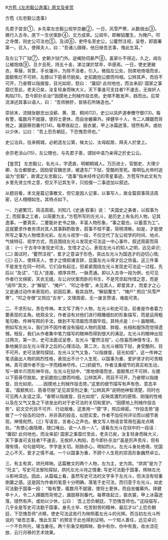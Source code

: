 #[方苞《左忠毅公逸事》原文及鉴赏](https://www.vrrw.net/wx/10207.html)

方苞《左忠毅公逸事》

先君子尝言①，乡先辈左忠毅公视学京畿②，一日，风雪严寒，从数骑出③，微行入古寺。庑下一生伏案卧④，文方成草。公阅毕，即解貂覆生，为掩户。叩之寺僧，则史公可法也⑤。及试⑥，吏呼名至史公，公瞿然注视，呈卷，即面署第一。召入，使拜夫人，曰：“吾诸儿碌碌，他日继吾志事，惟此生耳。”

及左公下厂狱⑦，史朝夕狱门外。逆阉防伺甚严⑧，虽家仆不得近。久之，闻左公被炮烙⑨，旦夕且死，持五十金，涕泣谋於禁卒，卒感焉。一日，使史更敝衣，草屦，背筐，手长镵⑩，为除不洁者，引入。微指左公处，则席地倚墙而坐，面额焦烂不可辨，左膝以下筋骨尽脱矣。史前跪抱公膝而呜咽。公辨其声，而目不可开，乃奋臂以指拨眥，目光如炬，怒曰： “庸奴! 此何地也，而汝来前! 国家之事糜烂至此，老夫已矣，汝复轻身而昧大义，天下事谁可支拄者?不速去，无俟奸人构陷(11)，吾今即扑杀汝!”因摸地上刑械作投击势。史噤不敢发声，趋而出。后常流涕述其事以语人，曰： “吾师肺肝，皆铁石所铸造也。”

崇祯末，流贼张献忠出没蕲、黄、潜、桐间(12)，史公以凤庐道奉檄守御(13)。每有警，辄数月不就寝，使将士更休，而自坐幄幕外。择健卒十人，令二人蹲踞而背倚之，漏鼓移则番代(14)。每寒夜起立，振衣裳，甲上冰霜迸落，铿然有声。或劝以少休，公曰： “吾上恐负朝廷，下恐愧吾师也。”

史公治兵，往来桐城，必躬造左公第，候太公、太母起居，拜夫人於堂上。

余宗老涂山(15)，左公甥也，与先君子善，谓狱中语乃亲得之於史公云。



【鉴赏】 左忠毅公，名光斗，字遗直，明朝桐城人。万历进士，官御史、大理少卿、左佥都御史。因劾宦官魏忠贤，被逮东厂下狱，受酷刑至死。南明弘光帝时追谥为“忠毅”，故谓之左忠毅公。“逸事”指未经传记的零星事迹。方苞写作此文有为乡里先贤立传之意，但又不记其生平，只拾掇一二事迹加以叙述。

从题目看，本文是篇记事散文，但它是因人记事，以事写人，故全篇叙事简洁周密，记人栩栩如生。其特点如下。

一、力避繁冗，简洁周密。刘知几《史通·叙事》说： “夫国史之美者，以叙事为工; 而叙事之工者，以简要为主。”方苞所写的左光斗，是历史上有名的人物，记其逸事，一要真实，二要能补史书之缺，丰富人物形象。“事之载也，以蓄意为工”。这就要求作者务须对其人其事斟酌取舍，叙事不枝不蔓，简明清晰。如是，才能使所写之事为人物增添光彩。左光斗视学一段，不仅交代了左公视学的时间、地点、气候特征、视学方式，而且围绕左光斗发现史可法这一中心事件，叙述周密而简洁： (一) 于古寺中发现史可法，生惜才之心，表现左光斗的知人之明，远见卓识; (二) 面试时，“瞿然注视”，爱才之意溢于形色，突出左光斗为国选才的迫切心情; (三) 召入，使拜夫人，誉才之情假诸言辞，显露左光斗得才后之欣喜。这三件事不是发生在同一时间，它们自有起讫，但紧紧围绕左光斗发现史可法这一过程，先后以 “及试”、“召入”连接，顺序井然，一脉贯通。即以入古寺一段为例，也可见作者行文绵密，天衣无缝。左公对伏案而卧的书生，不是凭空起怜惜之意，而是 “阅毕”其文，才“解貂”、“掩户”、“叩之寺僧”。未见其人，即爱其才，而爱才之心又是通过动作来表现的，前因后果，极其自然。“解貂覆生”、“掩户” 照应“风雪严寒”，“叩之寺僧”又照应“古寺”，文理周密，无一废言赘语，难能可贵。

二、不求形似，贵在传神。本文写了两个人物，左光斗和史可法，前者是作者着力要表现的主角。统观全文，作者没有对他们进行精雕细刻的形象描写，而是运用粗笔勾勒、传神写照的手法，做到不写须眉而须眉毕现。其特点是：(一) 画眼睛。例如写左光斗，我们并不因作者没有描绘人物的高矮、胖瘦、长相和服饰而觉得遗憾。相反，我们从作者集中笔力描写的眼神而得到很大的满足。左光斗的眼神出现过两次，第一次，史可法面试呈卷，左光斗 “瞿然注视”，心惊喜而神情专注，形象地展示出左光斗得才之后的心理活动。第二次，左光斗被陷下狱，身受酷刑，目不可开。史可法冒险探狱，左光斗又气又急，“以指拨眥，目光如炬”，这一传神之笔活画出人物的刚烈性格，表现出不计个人生死、以国事为重、爱护贤才的可贵精神。真可谓作者不加一字而精神尽传。(二)抓细节。作者注重细节的真实和生动，写一鳞半爪而形神毕肖。左光斗在狱中，“席地倚墙而坐，面额焦烂不可辨，左膝以下筋骨尽脱矣。史前跪抱公膝而呜咽。公辨其声，而目不可开，乃奋臂以指拨眥，目光如炬。……因摸地上刑械作投击势。”这里的细节描写有声有色、意态丰富。“面额焦烂、筋骨尽脱”足见其受刑之重; “公辨其声”说明他神智清楚，同时也可见两人友谊之深。“奋臂以指拨眥，目光如炬”，反映其激烈的感情、刚强的性格以及在又气又急之下进发出的对于史可法的关切和爱护。“因摸地上刑械作投击势”，前文交代目不可开、行动艰难，这里用一“摸”字，照应绵密。“作投击势”是做了一个投击的动作，并非真的投击，似怒实爱。作者不加任何评论而以细节表现，神情宛然。(三) 写语言。言者心之声也。散文写人物语言常用在画龙点睛处。“务使心曲隐微，随口唾出，说一人肖一人”。请看左光斗在狱中的一段话： “庸奴! 此何地也，而汝来前! 国家之事糜烂至此，老夫已矣，汝复轻身而昧大义，天下事谁可支拄者?不速去，无俟奸人构陷，吾今即扑杀汝!”虽是厉声责斥，但有理有情，句句是呵叱，字字是关切。刚肠赤心，明如烈火。左光斗身处绝境，忧国之心不灭，爱才之情不减。一个以国事为重，不顾个人生死的崇高形象巍然卓立。

三、有主有宾，烘托辉映。这篇散文的两个人物，左为主，史为宾。“烘宾”是为了 “托主”。写史可法冒险探狱，烘托左光斗待之情重; 写史可法勤于国事，辉映左光斗影响深远。因此，从篇幅上看，虽然写史可法的文字多于左光斗，但决没有轻重倒置之感。这是因为作者的笔意十分明确，落笔于史可法，而归意于左光斗。如史可法勤于国事一段： “每有警，辄数月不就寝，使将士更休，而自坐幄幕外。择健卒十人，令二人蹲踞而背倚之，漏鼓移则番代。每寒夜起立，振衣裳，甲上冰霜迸落，铿然有声。或劝以少休，公曰： ‘吾上恐负朝廷，下恐愧吾师也。’”这段描写，几乎全是写史可法勤于国事，身先士卒、吃苦耐劳的精神，最后才以“上恐负朝廷，下恐愧吾师”点睛，使史可法这些行为映照着左光斗的光辉。而当初左光斗所说的 “继吾志事，惟此生耳” 的预言于此也得到证明。一个知人善任，远见卓识; 一个不负所托，堪当重任。两个形象交相辉映，我中有你，你中有我，收水流花放、云行月移的艺术效果。

